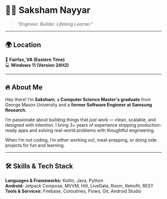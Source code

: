 # 👨‍💻 Saksham Nayyar

> *“Engineer. Builder. Lifelong Learner.”*

---

## 🌍 Location

📍 **Fairfax, VA (Eastern Time)**  
💻 **Windows 11 (Version 24H2)**

---

## 🔥 About Me

Hey there! I’m **Saksham**, a **Computer Science Master's graduate** from George Mason University and a **former Software Engineer at Samsung Research**.

I’m passionate about building things that *just work* — clean, scalable, and designed with intention. I bring 3+ years of experience shipping production-ready apps and solving real-world problems with thoughtful engineering.

When I’m not coding, I’m either working out, meal-prepping, or doing side projects for fun and learning.

---

## 🛠️ Skills & Tech Stack

**Languages & Frameworks:** Kotlin, Java, Python  
**Android:** Jetpack Compose, MVVM, Hilt, LiveData, Room, Retrofit, REST
**Tools & Services:** Firebase, Coroutines, Flows, Git, Android Studio

